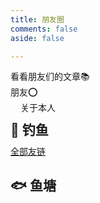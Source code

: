 ```yaml
---
title: 朋友圈
comments: false
aside: false

---
```

<style>
h1 {
    display: none;
}
div#page {
    background: none !important;
    box-shadow: none;
    padding: 0;
    border: none;
}
#random-article:hover {
    border: var(--style-border-hover)!important;
}
.card:hover {
    border: var(--style-border-hover)!important;
}
#random-article {
    display: none!important;
}
#friend-circle-lite-root {
    margin-top: 10px;
}
</style>
<link rel="stylesheet" href="https://friend.redeyes.top/main/fclite.css">
<div class="author-content author-content-item fcirclePage single" style="background:url(https://bucket.redeyes.top/2024/10/12/670a68cfbb540.webp) center /cover no-repeat!important">
    <div class="card-content">
        <div class="author-content-item-tips">看看朋友们的文章📚</div><span class="author-content-item-title">朋友⭕️</span>
        <div class="content-bottom">
            <div class="tips"></div>
        </div>
        <div class="banner-button-group"><a class="banner-button" style="padding: 8px 12px;" onclick="pjax.loadUrl(&quot;/about&quot;)" data-pjax-state=""><i class="anzhiyufont anzhiyu-icon-arrow-circle-right" style="font-size:22px;margin-right:.25rem"></i><span class="banner-button-text">关于本人</span></a></div>
    </div>
</div>
<div class="title-h2-a">
    <div class="title-h2-a-left">
        <h2 style="padding-top:0;margin:.6rem 0 .6rem">🎣 钓鱼</h2><a class="random-post-start no-text-decoration" href="javascript:fetchRandomPost();" data-pjax-state="" style="transition-duration: 0.3s; transform: rotate(5400deg); opacity: 1;"><i class="anzhiyufont anzhiyu-icon-arrow-rotate-right"></i></a>
    </div>
    <div class="title-h2-a-right"><a class="random-post-all no-text-decoration" href="/link/" data-pjax-state="">全部友链</a></div>
</div>
<div id="random-post"></div>
<div class="title-h2-a">
    <div class="title-h2-a-left">
        <h2>🐟 鱼塘</h2>
    </div>
</div>
<div id="friend-circle-lite-root"></div>
<script>
    if (typeof UserConfig === 'undefined') {
        var UserConfig = {
            private_api_url: 'https://friend.redeyes.top/',
            page_turning_number: 20,
            error_img: 'https://bucket.redeyes.top/2024/10/08/6704fcec56163.gif',
        }
    }
</script>
<script src="/js/anzhiyu/random_friends_post.js"></script>
<script src="https://friend.redeyes.top//main/fclite.js"></script>